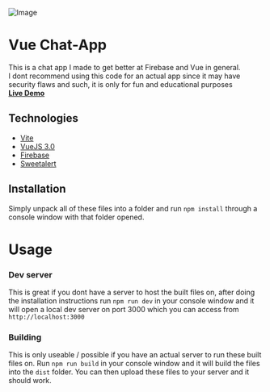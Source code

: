 ![Image](https://user-images.githubusercontent.com/54480523/195437927-c764c6dd-17da-4fc1-b50d-f0b49e3416f9.png)

# Vue Chat-App

This is a chat app I made to get better at Firebase and Vue in general.<br>
I dont recommend using this code for an actual app since it may have security flaws and such, it is only for fun and educational purposes<br>
[**Live Demo**](https://portfolio.zerio-scripts.com/chat)

## Technologies

- [Vite](https://vitejs.dev/)
- [VueJS 3.0](https://vuejs.org/)
- [Firebase](https://firebase.google.com/)
- [Sweetalert](https://sweetalert2.github.io/)

## Installation

Simply unpack all of these files into a folder and run `npm install` through a console window with that folder opened.<br>

# Usage

### Dev server

This is great if you dont have a server to host the built files on, after doing the installation instructions run `npm run dev` in your console window and it will open a local dev server on port 3000 which you can access from `http://localhost:3000`

### Building

This is only useable / possible if you have an actual server to run these built files on. Run `npm run build` in your console window and it will build the files into the `dist` folder. You can then upload these files to your server and it should work.
